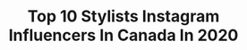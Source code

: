 ---
title: Top 10 Stylists Instagram Influencers In Canada In 2020
description: >-
  Find top stylists Instagram influencers in Canada in 2020. Most popular hashtags: #ootd #socialdistancing #ad #taliastylist8daysofchrismukkah.
platform: Instagram
profiles:
  - username: "jennabitovenaumovich"
    fullname: >-
      Jenna Bitove Freda
    location: "Canada"
    followers: 17454
    engagement: 429
    commentsToLikes: 0.066103
    id: ck137xel1diye0i197tz0xm9d
    verified: false
    hashtags: "#canfar, #becomingfamily"
  - username: "shann.hardy"
    fullname: >-
      Shannon Hardy
    location: "Canada"
    followers: 2337
    engagement: 1478
    commentsToLikes: 0.405565
    id: ck5zu70ma1sz10i14xj1wr3nm
    verified: false
    hashtags: "#forbelovedone, #gifted, #123presets, #selfcarewithdrteals"
  - username: "justinebrouill"
    fullname: >-
      JUSTINE BROUILLETTE
    location: "Canada"
    followers: 38083
    engagement: 480
    commentsToLikes: 0.047508
    id: ck55mvs7w4xmt0i11ri5jgn7h
    verified: false
    hashtags: "#urbanplanet, #bohostyle, #ivyboutique, #pub"
  - username: "josiestevens"
    fullname: >-
      Josie Stevens
    location: "Canada"
    followers: 45268
    engagement: 289
    commentsToLikes: 0.061871
    id: ck0vw9j9wspmu0i1933ue7baz
    verified: true
    hashtags: "#2020, #happynewyear, #cowgirl, #heartofbone"
  - username: "blondehanes"
    fullname: >-
      S A R A  W E L L S
    location: "Canada"
    followers: 5338
    engagement: 781
    commentsToLikes: 0.166386
    id: ck14hujp9c7nx0i19asz7qr08
    verified: false
    hashtags: "#ad, #endypartner, #6feetapart, #wholeheartedpets"
  - username: "talia_stylist"
    fullname: >-
      Talia Brown Thall
    location: "Canada"
    followers: 9783
    engagement: 651
    commentsToLikes: 0.911687
    id: ck55pey8kaf010i111pfyk51f
    verified: false
    hashtags: "#newyearseve, #taliastylistgiveaway, #anniversary, #selfisolation"
  - username: "ericaonfashion"
    fullname: >-
      Erica Wark
    location: "Canada"
    followers: 36336
    engagement: 236
    commentsToLikes: 0.102986
    id: ck14h64zz8q5z0i19y8u8wbpl
    verified: false
    hashtags: "#patternedtights, #closetorganization, #virtualcntowerclimb, #skichic"
  - username: "styleconceptblog"
    fullname: >-
      SC BY ELENA | CANADIAN BLOGGER
    location: "Canada"
    followers: 20033
    engagement: 321
    commentsToLikes: 0.176165
    id: ck5cdo8vzjho50i111icuxhgi
    verified: false
    hashtags: "#travelhacks, #torontolife, #ellypistol, #yourtaxexperts"
  - username: "zxazu"
    fullname: >-
      Zannub Houssein
    location: "Canada"
    followers: 21253
    engagement: 285
    commentsToLikes: 0.090381
    id: ck5hrsgvaveix0i11icpr70s4
    verified: false
    hashtags: "#tiff"
  - username: "kristenmcgowan"
    fullname: >-
      Kristen McGowan
    location: "Canada"
    followers: 196764
    engagement: 819
    commentsToLikes: 0.007597
    id: ck5py2eu9tzot0i11krym6sfk
    verified: false
    hashtags: "#ourarticle, #onemorocco, #ad"
---